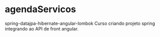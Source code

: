 # agendaServicos
spring-datajpa-hibernate-angular-lombok
Curso criando projeto spring integrando ao API de front angular.
